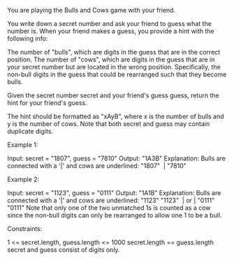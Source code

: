 You are playing the Bulls and Cows game with your friend.

You write down a secret number and ask your friend to guess what the number
is. When your friend makes a guess, you provide a hint with the following
info:


The number of "bulls", which are digits in the guess that are in the correct
position.
The number of "cows", which are digits in the guess that are in your secret
number but are located in the wrong position. Specifically, the non-bull
digits in the guess that could be rearranged such that they become bulls.


Given the secret number secret and your friend's guess guess, return the hint
for your friend's guess.

The hint should be formatted as "xAyB", where x is the number of bulls and y
is the number of cows. Note that both secret and guess may contain duplicate
digits.


Example 1:


Input: secret = "1807", guess = "7810"
Output: "1A3B"
Explanation: Bulls are connected with a '|' and cows are underlined:
"1807"
⁠ |
"7810"

Example 2:


Input: secret = "1123", guess = "0111"
Output: "1A1B"
Explanation: Bulls are connected with a '|' and cows are underlined:
"1123"        "1123"
⁠ |      or     |
"0111"        "0111"
Note that only one of the two unmatched 1s is counted as a cow since the
non-bull digits can only be rearranged to allow one 1 to be a bull.



Constraints:


1 <= secret.length, guess.length <= 1000
secret.length == guess.length
secret and guess consist of digits only.




